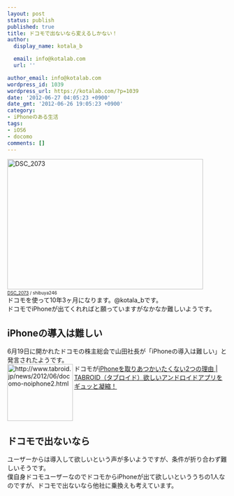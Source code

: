 ```yaml
---
layout: post
status: publish
published: true
title: ドコモで出ないなら変えるしかない！
author:
  display_name: kotala_b

  email: info@kotalab.com
  url: ''

author_email: info@kotalab.com
wordpress_id: 1039
wordpress_url: https://kotalab.com/?p=1039
date: '2012-06-27 04:05:23 +0900'
date_gmt: '2012-06-26 19:05:23 +0900'
category:
- iPhoneのある生活
tags:
- iOS6
- docomo
comments: []
---
```

<p><a href="https://kotalab.com/wp-content/uploads/docomo_120627.jpg" target="_blank"><img src="https://kotalab.com/wp-content/uploads/docomo_120627.jpg" alt="DSC_2073" title="docomo_120627" width="448" height="298" class="alignnone size-full wp-image-1041" /></a><span style="font-size:10px;"><br /><a href="http://www.flickr.com/photos/shibuya246/3709164523/" target="_blank">DSC_2073</a> / shibuya246</span><br />
ドコモを使って10年3ヶ月になります。@kotala_bです。<br />
ドコモでiPhoneが出てくれればと願っていますがなかなか難しいようです。<br />
<!--more--></p>
<h2>iPhoneの導入は難しい</h2>
<p>6月19日に開かれたドコモの株主総会で山田社長が「iPhoneの導入は難しい」と発言されたようです。<br />
<a href="http://www.tabroid.jp/news/2012/06/docomo-noiphone2.html" target="_blank"><img title="ドコモがiPhoneを取りあつかいたくない2つの理由 | TABROID（タブロイド）欲しいアンドロイドアプリをギュッと凝縮！" src="http://capture.heartrails.com/150x130?http://www.tabroid.jp/news/2012/06/docomo-noiphone2.html" alt="http://www.tabroid.jp/news/2012/06/docomo-noiphone2.html" width="150" height="130" align="left" /></a>ドコモが<a href="http://www.tabroid.jp/news/2012/06/docomo-noiphone2.html" title="ドコモがiPhoneを取りあつかいたくない2つの理由 | TABROID（タブロイド）欲しいアンドロイドアプリをギュッと凝縮！" target="_blank">iPhoneを取りあつかいたくない2つの理由 | TABROID（タブロイド）欲しいアンドロイドアプリをギュッと凝縮！</a><br style="clear:both;" /></p>
<h2>ドコモで出ないなら</h2>
<p>ユーザーからは導入して欲しいという声が多いようですが、条件が折り合わず難しいそうです。<br />
僕自身ドコモユーザーなのでドコモからiPhoneが出て欲しいといううちの1人なのですが、ドコモで出ないなら他社に乗換えも考えています。</p>
